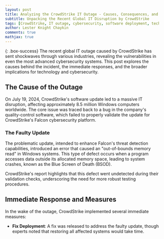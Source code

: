 ```yaml
---
layout: post
title: Analyzing the CrowdStrike IT Outage - Causes, Consequences, and Responses
subtitle: Unpacking the Recent Global IT Disruption by CrowdStrike
tags: [CrowdStrike, IT outage, cybersecurity, software deployment, technology]
author: Lester Knight Chaykin
comments: true
mathjax: true
---
```


{: .box-success}
The recent global IT outage caused by CrowdStrike has sent shockwaves through various industries, revealing the vulnerabilities in even the most advanced cybersecurity systems. This post explores the causes behind the incident, the immediate responses, and the broader implications for technology and cybersecurity.

## The Cause of the Outage

On July 19, 2024, CrowdStrike's software update led to a massive IT disruption, affecting approximately 8.5 million Windows computers worldwide. The core issue was traced back to a bug in the company's quality-control software, which failed to properly validate the update for CrowdStrike's Falcon cybersecurity platform.

### The Faulty Update

The problematic update, intended to enhance Falcon's threat detection capabilities, introduced an error that caused an "out-of-bounds memory read" in Windows systems. This type of defect occurs when a program accesses data outside its allocated memory space, leading to system crashes, known as the Blue Screen of Death (BSOD).

CrowdStrike's report highlights that this defect went undetected during their validation checks, underscoring the need for more robust testing procedures.

## Immediate Response and Measures

In the wake of the outage, CrowdStrike implemented several immediate measures:

- **Fix Deployment**: A fix was released to address the faulty update, though experts noted that restoring all affected systems would take time.
